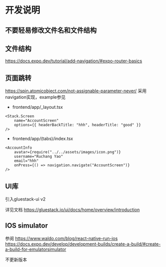 # 开发说明

## 不要轻易修改文件名和文件结构

## 文件结构

https://docs.expo.dev/tutorial/add-navigation/#expo-router-basics

## 页面跳转

https://spin.atomicobject.com/not-assignable-parameter-never/
采用navigation实现，example参见
- frontend/app/_layout.tsx 
```tsx
<Stack.Screen
    name="AccountScreen"
    options={{ headerBackTitle: "hhh", headerTitle: "good" }}
/>
```
- frontend/app/(tabs)/index.tsx
```tsx
<AccountInfo
    avatar={require("../../assets/images/icon.png")}
    username="Ruchang Yao"
    email="hhh"
    onPress={() => navigation.navigate("AccountScreen")}
/>
```

## UI库

引入gluestack-ui v2

详见文档
https://gluestack.io/ui/docs/home/overview/introduction

## IOS simulator

参阅
https://www.waldo.com/blog/react-native-run-ios
https://docs.expo.dev/develop/development-builds/create-a-build/#create-a-build-for-emulatorsimulator

不更新版本
